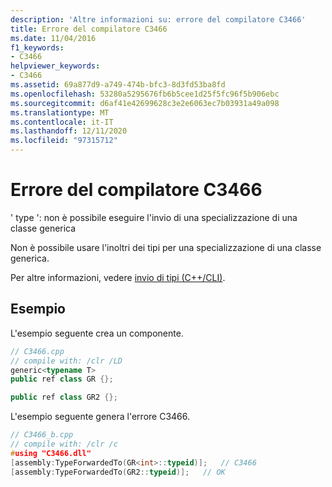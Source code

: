 ```yaml
---
description: 'Altre informazioni su: errore del compilatore C3466'
title: Errore del compilatore C3466
ms.date: 11/04/2016
f1_keywords:
- C3466
helpviewer_keywords:
- C3466
ms.assetid: 69a877d9-a749-474b-bfc3-8d3fd53ba8fd
ms.openlocfilehash: 53280a5295676fb6b5cee1d25f5fc96f5b906ebc
ms.sourcegitcommit: d6af41e42699628c3e2e6063ec7b03931a49a098
ms.translationtype: MT
ms.contentlocale: it-IT
ms.lasthandoff: 12/11/2020
ms.locfileid: "97315712"
---
```

# <a name="compiler-error-c3466"></a>Errore del compilatore C3466

' type ': non è possibile eseguire l'invio di una specializzazione di una classe generica

Non è possibile usare l'inoltri dei tipi per una specializzazione di una classe generica.

Per altre informazioni, vedere [invio di tipi (C++/CLI)](../../extensions/type-forwarding-cpp-cli.md).

## <a name="examples"></a>Esempio

L'esempio seguente crea un componente.

```cpp
// C3466.cpp
// compile with: /clr /LD
generic<typename T>
public ref class GR {};

public ref class GR2 {};
```

L'esempio seguente genera l'errore C3466.

```cpp
// C3466_b.cpp
// compile with: /clr /c
#using "C3466.dll"
[assembly:TypeForwardedTo(GR<int>::typeid)];   // C3466
[assembly:TypeForwardedTo(GR2::typeid)];   // OK
```
